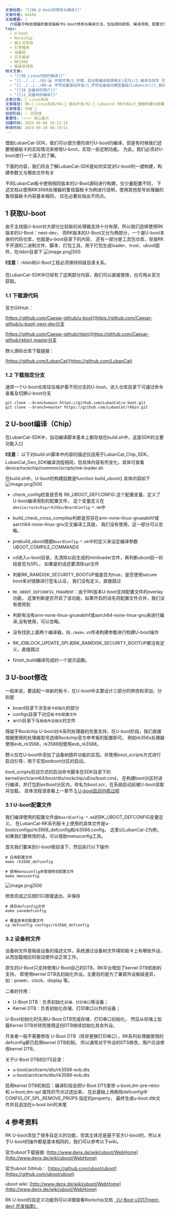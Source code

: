 ```yaml
---
文章标题: "[[06_U-boot的修改与编译]]"
文章作者: Dakkk
文章概要: |
  介绍基于RK处理器的鲁班猫板卡U-boot修改与编译方法，包括源码获取、编译流程、配置文件修改和设备树文件处理等实践操作。
tags:
  - U-boot
  - Rockchip
  - 嵌入式系统
  - 引导程序
  - 设备树
  - 交叉编译
  - RK3568
  - 板级支持包
相关文章:
  - "[[08_Linux内核的编译]]"
  - "[[../../../02-💻 开发环境/2_环境、启动和编译烧录相关(迅为)/3_编译与烧写（保留，直接看Lubancat板卡即可）]]"
  - "[[../../../08-📊 字符设备驱动开发/1_字符设备驱动模型基础(Lubancat)/1_驱动章节实验环境搭建]]"
  - "[[10_设备树的简介]]"
  - "[[11_设备树的编译]]"
文章分类: 🐧 Linux系统
文章路径: 06-🐧 Linux系统/04-🔌 驱动开发/02-💾 Lubancat-RK3568/2_镜像构建与部署/06_U-boot的修改与编译.md
文章难度: 中级 🌳
目前阶段: ✅ 已完成
重要性: ⭐⭐⭐⭐ 核心能力
创建时间: 2025-05-04 19:11:18
修改时间: 2025-05-28 00:19:51
---
```


借助LubanCat-SDK，我们可以很方便的进行U-boot的编译，但是有时候我们还要根据板卡的实际情况来修改U-boot，实现一些定制功能。 为此，我们必须对U-boot进行一个深入的了解。

下面的内容，我们将会了解LubanCat-SDK是如何实现对U-boot的一键构建，构建参数又与哪些文件有关

不同LubanCat板卡使用相同版本的U-Boot源码进行构建，仅少量配置不同， 下述文档以使用RK3568处理器的鲁班猫板卡为例进行说明，使用其他型号处理器的鲁班猫板卡内容基本相同， 仅在必要处指出不同点。
## 1 获取U-boot

由于主线版U-boot对大部分比较新的处理器支持十分有限，所以我们选择使用RK版本的U-Boot：next-dev， 而RK版本的U-Boot又分为两部分，一个是U-boot本身的代码仓库，也就是u-boot目录下的内容， 还有一部分是工具包仓库，存放RK不开源的二进制文件、脚本、打包工具，用于打包生成loader、trust、uboot固件，在rkbin目录下
![image.png|500](https://my-obsidian-image.oss-cn-guangzhou.aliyuncs.com/2025/05/72f0d9dc776e7584e81756bee1d9fce4.png)

**❗️注意：** rkbin和U-Boot工程必须保持同级目录关系。

在LubanCat-SDK中已经有了这两部分内容，我们可以直接使用，也可用从官方获取。
### 1.1 下载源代码

官方GitHub：

[https://github.com/Caesar-github/u-boot](https://github.com/Caesar-github/u-boot) next-dev分支

[https://github.com/Caesar-github/rkbin](https://github.com/Caesar-github/rkbin) master分支

野火源码仓库下载链接：

[https://github.com/LubanCat](https://github.com/LubanCat)
### 1.2 下载指定分支

通常一个U-boot仓库往往维护着不同分支的U-boot，进入仓库目录下可通过命令查看及切换U-boot分支
```shell
git clone --branch=main https://github.com/LubanCat/u-boot.git
git clone --branch=master https://github.com/LubanCat/rkbin.git
```
## 2 U-boot编译（Chip）

在LubanCat-SDK中，自动编译脚本基本上都存放在build.sh中，这是SDK的主要功能入口

**❗️注意：** 以下对build.sh脚本中内容的描述仅适用于LubanCat_Chip_SDK。LubanCat_Gen_SDK编译流程相同，但具体内容有所变化，具体可查看device/rockchip/common/scripts/mk-loader.sh

在build.sh中，U-boot的构建函数是function build_uboot() 具体内容如下
![image.png|500](https://my-obsidian-image.oss-cn-guangzhou.aliyuncs.com/2025/05/fd67ce8e594cf2761c10cb2e5c06fa53.png)

- check_config检查是否有 RK_UBOOT_DEFCONFIG 这个配置变量，定义了U-boot编译用到的配置文件， 这个变量定义在`device/rockchip/rk356x/BoardConfig-*.mk`中

- build_check_cross_compilep判断是否存在arm-none-linux-gnueabihf或aarch64-none-linux-gnu交叉编译工具链， 我们没有使用，这一部分可以忽略。

- prebuild_uboot根据`BoardConfig-*.mk`中的定义来设定编译参数UBOOT_COMPILE_COMMANDS

- cd进入u-boot目录，先清除以前生成的miniloader文件，再判断uboot前一阶段是否为SPL， 如果是的话还要清除spl文件

- 判断RK_RAMDISK_SECURITY_BOOTUP值是否为true，是否使用secure boot来对镜像进行签名认证， 我们没有定义，直接跳过

- `RK_UBOOT_DEFCONFIG_FRAGMENT`：由于RK版本U-boot支持配置文件的overlay功能， 这里判断是否开启了该功能，如果开启的话先将配置文件合并，我们没有使用到

- 判断有没有arm-none-linux-gnueabihf或aarch64-none-linux-gnu来进行编译,没有使用，可以忽略。

- 没有找到上面两个编译器，向`./make.sh`传递构建参数进行构建U-boot操作

- RK_IDBLOCK_UPDATE_SPL和RK_RAMDISK_SECURITY_BOOTUP都没有定义，直接跳过

- finish_build编译完成的一个提示函数。
## 3 U-boot修改

一般来说，要适配一块新的板卡，在U-boot中主要设计三部分的修改和添加，分别是
- board目录下涉及`板卡初始化`的部分
- configs目录下对应`板卡的配置文件`
- arch目录下与`板级外设相关`的文件

得益于Rockchip U-boot对rk系列处理器的完善支持，在U-boot阶段，我们直接根据使用的处理器型号选择Rockchip官方参考板的配置即可。 例如rk356x处理器使用evb_rk3568，rk3588则使用evb_rk3588。

野火仅在U-boot中添加了设备树插件功能的实现。并使用boot_scripts方式进行启动引导，用于实现extboot分区的启动。

boot_scripts启动方式的启动命令脚本在SDK目录下的kernel/arch/arm64/boot/dts/rockchip/uEnv/boot.cmd， 在构建boot分区时进行编译，并打包到extboot分区内，命名为boot.scr，在系统启动前被U-boot读取并加载。 具体流程请查看上一章节 [5 U-boot启动内核过程](05_U-boot的介绍.md#5%20U-boot启动内核过程)
### 3.1 U-boot配置文件

我们编译使用的配置文件由`BoardConfig-*.mk`的RK_UBOOT_DEFCONFIG变量定义， 在LubanCat-RK系列板卡上使用的具体文件是u-boot/configs/rk3568_defconfig和rk3566.config， 这里以LubanCat-2为例，如果我们要修改的话，可以借助menuconfig工具。

首先我们要来到U-boot根目录下，然后执行以下操作:
```shell
# 应用配置文件
make rk3568_defconfig

# 使用menuconfig来管理修改配置文件
make menuconfig
```

![image.png|500](https://my-obsidian-image.oss-cn-guangzhou.aliyuncs.com/2025/05/4a2eeb20d261edb193fc17541ae06fcd.png)

修改完成之后按ESC按键退出，并保存
```shell
# 保存defconfig文件
make savedefconfig

# 覆盖原来的配置文件
cp defconfig configs/rk3568_defconfig
```
### 3.2 设备树文件

设备树文件是板级设备的描述文件，系统通过设备树文件得知板卡上有哪些外设，从而加载相应的驱动使外设正常工作。

原生的U-Boot只支持使用U-Boot自己的DTB，RK平台增加了kernel DTB机制的支持， 即使用kernel DTB去初始化外设。主要目的是为了兼容外设板级差异，如：power、clock、display 等。

二者的作用：
- U-Boot DTB：负责初始化`存储、打印串口`等设备；
- Kernel DTB：负责初始化存储、打印串口以外的设备；

U-Boot初始化时先用U-Boot DTB完成存储、打印串口初始化， 然后从存储上加载Kernel DTB并转而使用这份DTB继续初始化其余外设。

开发者一般不需要修改 U-Boot DTB（除非更换打印串口），RK系列处理器使用的defconfig都已启用kernel DTB机制。 所以通常对于外设的DTS修改，用户应该修改kernel DTB。

关于U-Boot DTB的DTS目录：
- u-boot/arch/arm/dts/rk3568-evb.dts
- u-boot/arch/arm/dts/rk3588-evb.dts

启用kernel DTB机制后：编译阶段会把U-Boot DTS里带 u-boot,dm-pre-reloc 和 u-boot,dm-spl 属性的节点过滤出来， 在此基础上再剔除defconfig中 CONFIG_OF_SPL_REMOVE_PROPS 指定的property， 最终生成u-boot.dtb文件并且追加在u-boot.bin的末尾
## 4 参考资料

RK U-boot添加了很多自定义的功能，但其主体还是基于官方U-boot的，所以关于U-boot的操作都是基本相同的，我们可以参考以下wiki。

官方uboot下载链接: [http://www.denx.de/wiki/uboot/WebHome](http://www.denx.de/wiki/uboot/WebHome)

官方uboot GitHub： [https://github.com/uboot/uboot](https://github.com/uboot/uboot)

uboot wiki: [http://www.denx.de/wiki/uboot/WebHome](http://www.denx.de/wiki/uboot/WebHome)

RK U-boot的自定义功能则可以详细查看Rockchip文档 [《U-Boot v2017(next-dev) 开发指南》](https://github.com/Caesar-github/docs/blob/master/Common/UBOOT/Rockchip_Developer_Guide_UBoot_Nextdev_CN.pdf)